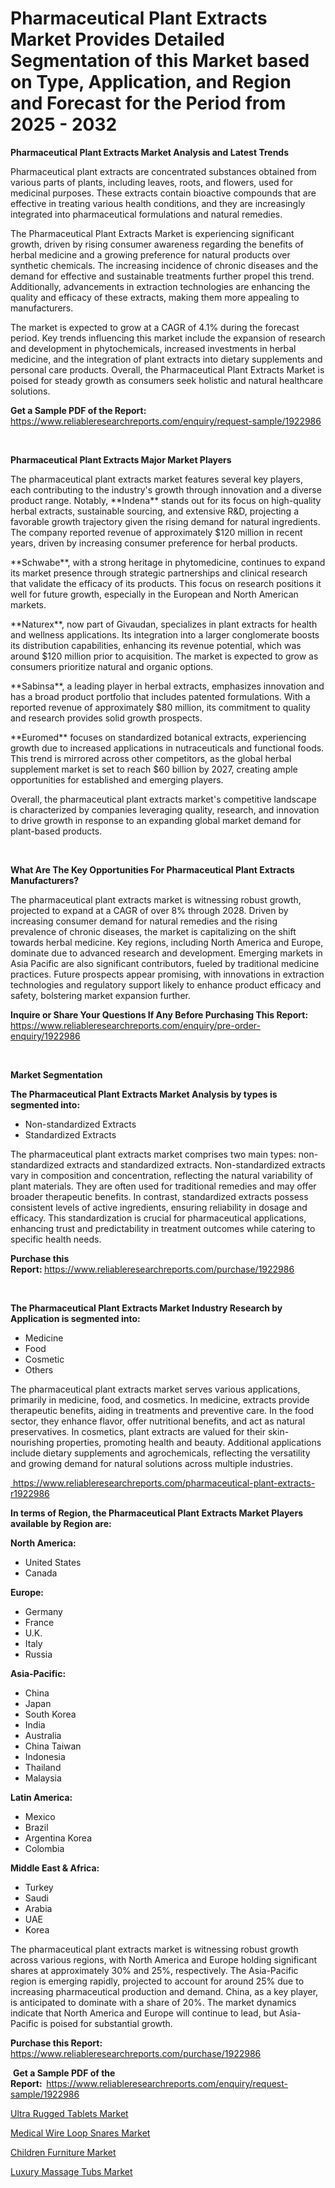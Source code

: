 <p><h1>Pharmaceutical Plant Extracts Market Provides Detailed Segmentation of this Market based on Type, Application, and Region and Forecast for the Period from 2025 - 2032</h1></p><p><strong>Pharmaceutical Plant Extracts Market Analysis and Latest Trends</strong></p>
<p><p>Pharmaceutical plant extracts are concentrated substances obtained from various parts of plants, including leaves, roots, and flowers, used for medicinal purposes. These extracts contain bioactive compounds that are effective in treating various health conditions, and they are increasingly integrated into pharmaceutical formulations and natural remedies. </p><p>The Pharmaceutical Plant Extracts Market is experiencing significant growth, driven by rising consumer awareness regarding the benefits of herbal medicine and a growing preference for natural products over synthetic chemicals. The increasing incidence of chronic diseases and the demand for effective and sustainable treatments further propel this trend. Additionally, advancements in extraction technologies are enhancing the quality and efficacy of these extracts, making them more appealing to manufacturers.</p><p>The market is expected to grow at a CAGR of 4.1% during the forecast period. Key trends influencing this market include the expansion of research and development in phytochemicals, increased investments in herbal medicine, and the integration of plant extracts into dietary supplements and personal care products. Overall, the Pharmaceutical Plant Extracts Market is poised for steady growth as consumers seek holistic and natural healthcare solutions.</p></p>
<p><strong>Get a Sample PDF of the Report:&nbsp;</strong> <a href="https://www.reliableresearchreports.com/enquiry/request-sample/1922986?utm_campaign=37&utm_medium=2&utm_source=Github&utm_content=ia&utm_term=14012025&utm_id=pharmaceutical-plant-extracts">https://www.reliableresearchreports.com/enquiry/request-sample/1922986</a></p>
<p>&nbsp;</p>
<p><strong>Pharmaceutical Plant Extracts Major Market Players</strong></p>
<p><p>The pharmaceutical plant extracts market features several key players, each contributing to the industry's growth through innovation and a diverse product range. Notably, **Indena** stands out for its focus on high-quality herbal extracts, sustainable sourcing, and extensive R&D, projecting a favorable growth trajectory given the rising demand for natural ingredients. The company reported revenue of approximately $120 million in recent years, driven by increasing consumer preference for herbal products.</p><p>**Schwabe**, with a strong heritage in phytomedicine, continues to expand its market presence through strategic partnerships and clinical research that validate the efficacy of its products. This focus on research positions it well for future growth, especially in the European and North American markets.</p><p>**Naturex**, now part of Givaudan, specializes in plant extracts for health and wellness applications. Its integration into a larger conglomerate boosts its distribution capabilities, enhancing its revenue potential, which was around $120 million prior to acquisition. The market is expected to grow as consumers prioritize natural and organic options.</p><p>**Sabinsa**, a leading player in herbal extracts, emphasizes innovation and has a broad product portfolio that includes patented formulations. With a reported revenue of approximately $80 million, its commitment to quality and research provides solid growth prospects.</p><p>**Euromed** focuses on standardized botanical extracts, experiencing growth due to increased applications in nutraceuticals and functional foods. This trend is mirrored across other competitors, as the global herbal supplement market is set to reach $60 billion by 2027, creating ample opportunities for established and emerging players.</p><p>Overall, the pharmaceutical plant extracts market's competitive landscape is characterized by companies leveraging quality, research, and innovation to drive growth in response to an expanding global market demand for plant-based products.</p></p>
<p>&nbsp;</p>
<p><strong>What Are The Key Opportunities For Pharmaceutical Plant Extracts Manufacturers?</strong></p>
<p><p>The pharmaceutical plant extracts market is witnessing robust growth, projected to expand at a CAGR of over 8% through 2028. Driven by increasing consumer demand for natural remedies and the rising prevalence of chronic diseases, the market is capitalizing on the shift towards herbal medicine. Key regions, including North America and Europe, dominate due to advanced research and development. Emerging markets in Asia Pacific are also significant contributors, fueled by traditional medicine practices. Future prospects appear promising, with innovations in extraction technologies and regulatory support likely to enhance product efficacy and safety, bolstering market expansion further.</p></p>
<p><strong>Inquire or Share Your Questions If Any Before Purchasing This Report:</strong> <a href="https://www.reliableresearchreports.com/enquiry/pre-order-enquiry/1922986?utm_campaign=37&utm_medium=2&utm_source=Github&utm_content=ia&utm_term=14012025&utm_id=pharmaceutical-plant-extracts">https://www.reliableresearchreports.com/enquiry/pre-order-enquiry/1922986</a></p>
<p>&nbsp;</p>
<p><strong>Market Segmentation</strong></p>
<p><strong>The Pharmaceutical Plant Extracts Market Analysis by types is segmented into:</strong></p>
<p><ul><li>Non-standardized Extracts</li><li>Standardized Extracts</li></ul></p>
<p><p>The pharmaceutical plant extracts market comprises two main types: non-standardized extracts and standardized extracts. Non-standardized extracts vary in composition and concentration, reflecting the natural variability of plant materials. They are often used for traditional remedies and may offer broader therapeutic benefits. In contrast, standardized extracts possess consistent levels of active ingredients, ensuring reliability in dosage and efficacy. This standardization is crucial for pharmaceutical applications, enhancing trust and predictability in treatment outcomes while catering to specific health needs.</p></p>
<p><strong>Purchase this Report:&nbsp;</strong><a href="https://www.reliableresearchreports.com/purchase/1922986?utm_campaign=37&utm_medium=2&utm_source=Github&utm_content=ia&utm_term=14012025&utm_id=pharmaceutical-plant-extracts">https://www.reliableresearchreports.com/purchase/1922986</a></p>
<p>&nbsp;</p>
<p><strong>The Pharmaceutical Plant Extracts Market Industry Research by Application is segmented into:</strong></p>
<p><ul><li>Medicine</li><li>Food</li><li>Cosmetic</li><li>Others</li></ul></p>
<p><p>The pharmaceutical plant extracts market serves various applications, primarily in medicine, food, and cosmetics. In medicine, extracts provide therapeutic benefits, aiding in treatments and preventive care. In the food sector, they enhance flavor, offer nutritional benefits, and act as natural preservatives. In cosmetics, plant extracts are valued for their skin-nourishing properties, promoting health and beauty. Additional applications include dietary supplements and agrochemicals, reflecting the versatility and growing demand for natural solutions across multiple industries.</p></p>
<p><a href="https://www.reliableresearchreports.com/pharmaceutical-plant-extracts-r1922986?utm_campaign=37&utm_medium=2&utm_source=Github&utm_content=ia&utm_term=14012025&utm_id=pharmaceutical-plant-extracts">&nbsp;https://www.reliableresearchreports.com/pharmaceutical-plant-extracts-r1922986</a></p>
<p><strong>In terms of Region, the Pharmaceutical Plant Extracts Market Players available by Region are:</strong></p>
<p>
    <p> <strong> North America: </strong>
        <ul>
            <li>United States</li>
            <li>Canada</li>
        </ul>
        </p> 
    <p> <strong> Europe: </strong>
        <ul>
            <li>Germany</li>
            <li>France</li>
            <li>U.K.</li>
            <li>Italy</li>
            <li>Russia</li>
        </ul>
        </p> 
    <p> <strong> Asia-Pacific: </strong>
        <ul>
            <li>China</li>
            <li>Japan</li>
            <li>South Korea</li>
            <li>India</li>
            <li>Australia</li>
            <li>China Taiwan</li>
            <li>Indonesia</li>
            <li>Thailand</li>
            <li>Malaysia</li>
        </ul>
        </p> 
    <p> <strong> Latin America: </strong>
        <ul>
            <li>Mexico</li>
            <li>Brazil</li>
            <li>Argentina Korea</li>
            <li>Colombia</li>
        </ul>
        </p> 
    <p> <strong> Middle East & Africa: </strong>
        <ul>
            <li>Turkey</li>
            <li>Saudi</li>
            <li>Arabia</li>
            <li>UAE</li>
            <li>Korea</li>
        </ul>
    </p>
    </p>
<p><p>The pharmaceutical plant extracts market is witnessing robust growth across various regions, with North America and Europe holding significant shares at approximately 30% and 25%, respectively. The Asia-Pacific region is emerging rapidly, projected to account for around 25% due to increasing pharmaceutical production and demand. China, as a key player, is anticipated to dominate with a share of 20%. The market dynamics indicate that North America and Europe will continue to lead, but Asia-Pacific is poised for substantial growth.</p></p>
<p><strong>Purchase this Report: </strong><a href="https://www.reliableresearchreports.com/purchase/1922986?utm_campaign=37&utm_medium=2&utm_source=Github&utm_content=ia&utm_term=14012025&utm_id=pharmaceutical-plant-extracts">https://www.reliableresearchreports.com/purchase/1922986</a></p>
<p>&nbsp;<strong>Get a Sample PDF of the Report:&nbsp;&nbsp;</strong><a href="https://www.reliableresearchreports.com/enquiry/request-sample/1922986?utm_campaign=37&utm_medium=2&utm_source=Github&utm_content=ia&utm_term=14012025&utm_id=pharmaceutical-plant-extracts">https://www.reliableresearchreports.com/enquiry/request-sample/1922986</a></p>
<p><strong></strong></p>
<p><p><a href="https://github.com/wwwkeltoum/Market-Research-Report-List-5/blob/main/ultra-rugged-tablets-market.md?utm_campaign=37&utm_medium=2&utm_source=Github&utm_content=ia&utm_term=14012025&utm_id=pharmaceutical-plant-extracts">Ultra Rugged Tablets Market</a></p><p><a href="https://github.com/DianaWilson796/Market-Research-Report-List-1/blob/main/medical-wire-loop-snares-market.md?utm_campaign=37&utm_medium=2&utm_source=Github&utm_content=ia&utm_term=14012025&utm_id=pharmaceutical-plant-extracts">Medical Wire Loop Snares Market</a></p><p><a href="https://github.com/joannesouthgate/Market-Research-Report-List-5/blob/main/children-furniture-market.md?utm_campaign=37&utm_medium=2&utm_source=Github&utm_content=ia&utm_term=14012025&utm_id=pharmaceutical-plant-extracts">Children Furniture Market</a></p><p><a href="https://github.com/maclarensidney/Market-Research-Report-List-1/blob/main/luxury-massage-tubs-market.md?utm_campaign=37&utm_medium=2&utm_source=Github&utm_content=ia&utm_term=14012025&utm_id=pharmaceutical-plant-extracts">Luxury Massage Tubs Market</a></p></p>